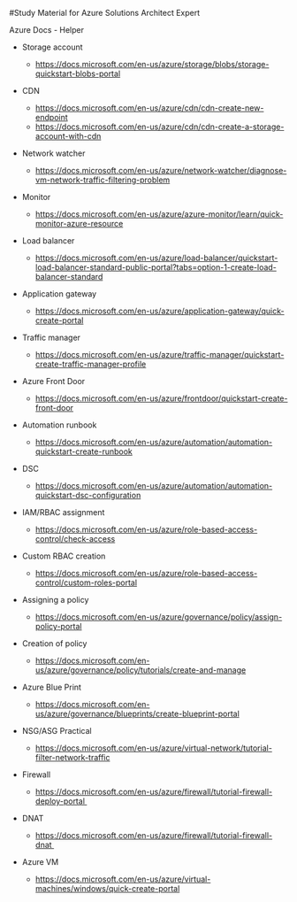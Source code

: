 #Study Material for Azure Solutions Architect Expert


Azure Docs - Helper

- Storage account
    - https://docs.microsoft.com/en-us/azure/storage/blobs/storage-quickstart-blobs-portal 

- CDN 
    - https://docs.microsoft.com/en-us/azure/cdn/cdn-create-new-endpoint
    - https://docs.microsoft.com/en-us/azure/cdn/cdn-create-a-storage-account-with-cdn 

-  Network watcher
    - https://docs.microsoft.com/en-us/azure/network-watcher/diagnose-vm-network-traffic-filtering-problem

- Monitor
    - https://docs.microsoft.com/en-us/azure/azure-monitor/learn/quick-monitor-azure-resource

- Load balancer
    - https://docs.microsoft.com/en-us/azure/load-balancer/quickstart-load-balancer-standard-public-portal?tabs=option-1-create-load-balancer-standard

- Application gateway
    - https://docs.microsoft.com/en-us/azure/application-gateway/quick-create-portal

- Traffic manager
    - https://docs.microsoft.com/en-us/azure/traffic-manager/quickstart-create-traffic-manager-profile

- Azure Front Door
    - https://docs.microsoft.com/en-us/azure/frontdoor/quickstart-create-front-door 

- Automation runbook
    - https://docs.microsoft.com/en-us/azure/automation/automation-quickstart-create-runbook

- DSC
    - https://docs.microsoft.com/en-us/azure/automation/automation-quickstart-dsc-configuration

- IAM/RBAC assignment
    - https://docs.microsoft.com/en-us/azure/role-based-access-control/check-access 

- Custom RBAC creation 
    - https://docs.microsoft.com/en-us/azure/role-based-access-control/custom-roles-portal 

- Assigning a policy
    - https://docs.microsoft.com/en-us/azure/governance/policy/assign-policy-portal

- Creation of policy
    - https://docs.microsoft.com/en-us/azure/governance/policy/tutorials/create-and-manage

- Azure Blue Print
    - https://docs.microsoft.com/en-us/azure/governance/blueprints/create-blueprint-portal

- NSG/ASG Practical
    - https://docs.microsoft.com/en-us/azure/virtual-network/tutorial-filter-network-traffic

- Firewall
    - https://docs.microsoft.com/en-us/azure/firewall/tutorial-firewall-deploy-portal 

- DNAT
    - https://docs.microsoft.com/en-us/azure/firewall/tutorial-firewall-dnat 

- Azure VM
    - https://docs.microsoft.com/en-us/azure/virtual-machines/windows/quick-create-portal
